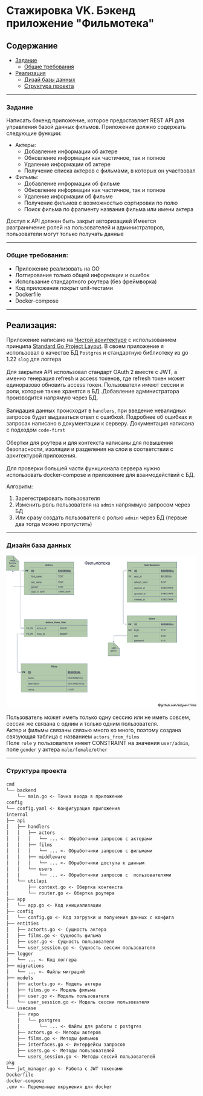 # Стажировка VK. Бэкенд приложение "Фильмотека"

## Содержание
- [Задание](#задание)
    - [Общие требования](#общие-требования)
- [Реализация](#реализация)
    - [Дизай базы данных](#дизайн-база-данных)
    - [Структура проекта](#структура-проекта)
    
___
### Задание
Написать бэкенд приложение, которое предоставляет REST API для управления базой данных фильмов.
Приложение должно содержать следующие функции:
- Актеры:
    - Добавление информации об актере
    - Обновление информации как частичное, так и полное
    - Удаление информации об актере
    - Получение списка актеров с фильмами, в которых он участвовал
- Фильмы:
    - Добавление информации об фильме
    - Обновление информации как частичное, так и полное
    - Удаление информации об фильме
    - Получение фильмов с возможностью сортировки по полю
    - Поиск фильма по фрагменту названия фильма или имени актера

Доступ к API должен быть закрыт авторизацией
Имеется разграничение ролей на пользователей и администраторов, пользователи могут только получать данные

___
### Общие требования:
- Приложение реализовать на GO
- Логгирование только общей информации и ошибок
- Использание стандартного роутера (без фреймворка)
- Код приложения покрыт unit-тестами
- Dockerfile
- Docker-compose
___
## Реализация:
Приложение написано на [Чистой архитектуре](#https://github.com/evrone/go-clean-template) с использованием принципа [Standard Go Project Layout](#https://github.com/golang-standards/project-layout).
В своем приложение я использовал в качестве БД ```Postgres``` и стандартную библиотеку из go 1.22 ```slog``` для логгера
<br><br> 
Для закрытия API использовал стандарт OAuth 2 вместе с JWT, а именно генерация refresh и access токенов, 
где refresh токен может единоразово обновить access токен. Пользователи имеют сессии и роли, которые также хранятся в БД
.Добавление администратора производится напрямую через БД.
<br><br>
Валидация данных происходит в `handlers`, при введение невалидных запросов будет выдаваться ответ с ошибкой. Подробнее 
об ошибках и запросах написано в документации к серверу. Документация написана с подходом ```code-first```
<br><br>
Обертки для роутера и для контекста написаны для повышения безопасности, изоляции и разделения на слои в соответствии с архитектурой приложения.
<br><br>
Для проверки большей части функционала сервера нужно использовать docker-compose и приложение для взаимодействий с БД. 

Алгоритм:
1. Зарегестрировать пользователя
2. Изменить роль пользователя на `admin` напряммую запросом через БД
3. Или сразу создать пользователя с ролью `admin` через БД (первые два тогда можно пропустить)
___
### Дизайн база данных
<img src="images/films_diagram.png">

Пользователь может иметь только одну сессию или не иметь совсем, сессия же связана с одним и только одним пользователя.
<br>
Актер и фильмы связаны связью много ко много, поэтому создана связующая таблица с названием ```actors_from_films```
<br>
Поле ```role``` у пользователя имеет CONSTRAINT на значения ```user/admin```, поле ```gender``` у актера ```male/female/other```

___
### Структура проекта
```
cmd
└── backend
    └── main.go <- Точка входа в приложение
config
└── config.yaml <- Конфигурация приложения
internal
├── api
│   ├── handlers
│   │   ├── actors
│   │   │   └── ... <- Обработчики запросов с актерами
│   │   ├── films
│   │   │   └── ... <- Обработчики запросов с фильмами
│   │   ├── middleware
│   │   │   └── ... <- Обработчики доступа к данным
│   │   └── users
│   │       └── ... <- Обработчики запросов с  пользователями
│   └── utilapi
│       ├── context.go <- Обертка контекста
│       └── router.go <- Обертка роутера
├── app
│   └── app.go <- Код инициализации
├── config
│   └── config.go <- Код загрузки и получения данных с конфига
├── entities
│   ├── actorts.go <- Сущность актера
│   ├── films.go <- Сущность фильма
│   ├── user.go <- Сущность пользователя
│   └── user_session.go <- Сущность сессии пользователя
├── logger
│   └── ... <- Код логгера
├── migrations
│   └── ... <- Файлы миграций
├── models
│   ├── actorts.go <- Модель актера
│   ├── films.go <- Модель фильма
│   ├── user.go <- Модель пользователя
│   └── user_session.go <- Модель сессии пользователя
└── usecase
    ├── repo
    │   └── postgres
    │       └── ... <- Файлы для работы с postgres
    ├── actors.go <- Методы актеров
    ├── films.go <- Методы фильмов
    ├── interfaces.go <- Интерфейсы запросов
    ├── users.go <- Методы пользователей
    └── users_session.go <- Методы сессий пользователей
pkg
└── jwt_manager.go <- Работа с JWT токенами
Dockerfile
docker-compose
.env <- Переменные окружения для docker
```
